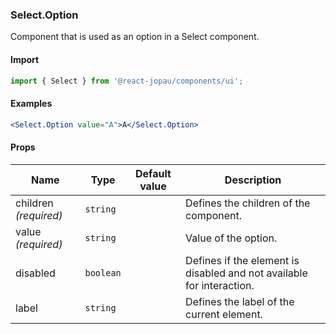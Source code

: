 ### Select.Option

Component that is used as an option in a Select component.

#### Import

```jsx
import { Select } from '@react-jopau/components/ui';
```

#### Examples

```jsx
<Select.Option value="A">A</Select.Option>
```

#### Props

| Name                  | Type      | Default value | Description                                                           |
| --------------------- | --------- | ------------- | --------------------------------------------------------------------- |
| children _(required)_ | `string`  |               | Defines the children of the component.                                |
| value _(required)_    | `string`  |               | Value of the option.                                                  |
| disabled              | `boolean` |               | Defines if the element is disabled and not available for interaction. |
| label                 | `string`  |               | Defines the label of the current element.                             |
